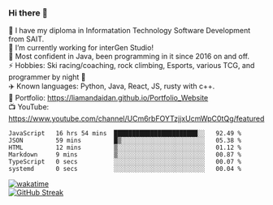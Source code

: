 ### Hi there 👋  
🏫 I have my diploma in Informatation Technology Software Development from SAIT.  
🔭 I’m currently working for interGen Studio!  
💬 Most confident in Java, been programming in it since 2016 on and off.    
⚡ Hobbies: Ski racing/coaching, rock climbing, Esports, various TCG, and programmer by night 🦉    
✈️ Known languages: Python, Java, React, JS, rusty with c++.     
🥇 Portfolio: https://liamandaidan.github.io/Portfolio_Website  
📺 YouTube: https://www.youtube.com/channel/UCm6rbFOYTzjjxUcmWpC0tQg/featured

<!--START_SECTION:waka-->

```text
JavaScript   16 hrs 54 mins  ███████████████████████░░   92.49 %
JSON         59 mins         █▒░░░░░░░░░░░░░░░░░░░░░░░   05.38 %
HTML         12 mins         ▒░░░░░░░░░░░░░░░░░░░░░░░░   01.12 %
Markdown     9 mins          ▒░░░░░░░░░░░░░░░░░░░░░░░░   00.87 %
TypeScript   0 secs          ░░░░░░░░░░░░░░░░░░░░░░░░░   00.07 %
systemd      0 secs          ░░░░░░░░░░░░░░░░░░░░░░░░░   00.04 %
```

<!--END_SECTION:waka-->
[![wakatime](https://wakatime.com/badge/user/0faaefc2-6c25-440d-9987-812d347cadb8.svg)](https://wakatime.com/@0faaefc2-6c25-440d-9987-812d347cadb8)  
[![GitHub Streak](http://github-readme-streak-stats.herokuapp.com?user=liamandaidan&theme=dark-smoky&date_format=M%20j%5B%2C%20Y%5D&fire=DD1F15&ring=64DD9F)](https://git.io/streak-stats)

